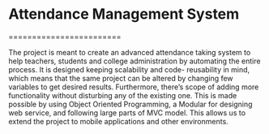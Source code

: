 # Attendance Management System
========================

The project is meant to create an advanced attendance taking system to help teachers,  students and college administration by automating the entire process. It is designed keeping  scalability and code- reusability in mind, which means that the same project can be altered  by changing few variables to get desired results. Furthermore, there’s scope of adding more  functionality without disturbing any of the existing one. This is made possible by using  Object Oriented Programming, a Modular for designing web service, and following large  parts of MVC model. This allows us to extend the project to mobile applications and other environments.
